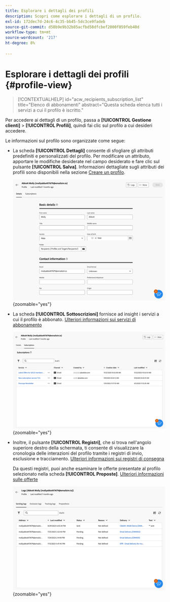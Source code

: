 ```yaml
---
title: Esplorare i dettagli dei profili
description: Scopri come esplorare i dettagli di un profilo.
exl-id: 172dec7d-24c6-4c35-bb45-5dc3ce9fadeb
source-git-commit: d58b9e9b32b85acfbd58dfcbef2000f859feb40d
workflow-type: tm+mt
source-wordcount: '217'
ht-degree: 8%

---
```


# Esplorare i dettagli dei profili {#profile-view}

>[!CONTEXTUALHELP]
>id="acw_recipients_subscription_list"
>title="Elenco di abbonamenti"
>abstract="Questa scheda elenca tutti i servizi a cui il profilo è iscritto."

Per accedere ai dettagli di un profilo, passa a **[!UICONTROL Gestione clienti]** > **[!UICONTROL Profili]**, quindi fai clic sul profilo a cui desideri accedere.

Le informazioni sul profilo sono organizzate come segue:

* La scheda **[!UICONTROL Dettagli]** consente di sfogliare gli attributi predefiniti e personalizzati del profilo. Per modificare un attributo, apportare le modifiche desiderate nel campo desiderato e fare clic sul pulsante **[!UICONTROL Salva]**. Informazioni dettagliate sugli attributi dei profili sono disponibili nella sezione [Creare un profilo](create-profile.md).

  ![Schermata che mostra la scheda dei dettagli del profilo, inclusi gli attributi incorporati e personalizzati.](assets/profile-details.png){zoomable="yes"}

* La scheda **[!UICONTROL Sottoscrizioni]** fornisce ad insight i servizi a cui il profilo è abbonato. [Ulteriori informazioni sui servizi di abbonamento](manage-services.md)

  ![Schermata che mostra la scheda degli abbonamenti, con l&#39;elenco dei servizi a cui il profilo è abbonato.](assets/profile-subscriptions.png){zoomable="yes"}

* Inoltre, il pulsante **[!UICONTROL Registri]**, che si trova nell&#39;angolo superiore destro della schermata, ti consente di visualizzare la cronologia delle interazioni del profilo tramite i registri di invio, esclusione e tracciamento. [Ulteriori informazioni sui registri di consegna](../monitor/delivery-logs.md)

  Da questi registri, puoi anche esaminare le offerte presentate al profilo selezionato nella scheda **[!UICONTROL Proposte]**. [Ulteriori informazioni sulle offerte](../msg/offers.md)

  ![Schermata che mostra la scheda dei registri, inclusi i registri di invio, esclusione e tracciamento, nonché la scheda delle proposte per la revisione delle offerte.](assets/profile-logs.png){zoomable="yes"}